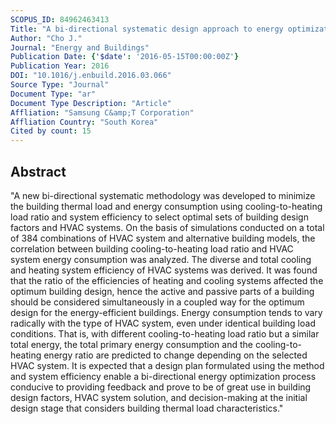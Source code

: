 ```yaml
---
SCOPUS_ID: 84962463413
Title: "A bi-directional systematic design approach to energy optimization for energy-efficient buildings"
Author: "Cho J."
Journal: "Energy and Buildings"
Publication Date: {'$date': '2016-05-15T00:00:00Z'}
Publication Year: 2016
DOI: "10.1016/j.enbuild.2016.03.066"
Source Type: "Journal"
Document Type: "ar"
Document Type Description: "Article"
Affliation: "Samsung C&amp;T Corporation"
Affliation Country: "South Korea"
Cited by count: 15
---
```


## Abstract
"A new bi-directional systematic methodology was developed to minimize the building thermal load and energy consumption using cooling-to-heating load ratio and system efficiency to select optimal sets of building design factors and HVAC systems. On the basis of simulations conducted on a total of 384 combinations of HVAC system and alternative building models, the correlation between building cooling-to-heating load ratio and HVAC system energy consumption was analyzed. The diverse and total cooling and heating system efficiency of HVAC systems was derived. It was found that the ratio of the efficiencies of heating and cooling systems affected the optimum building design, hence the active and passive parts of a building should be considered simultaneously in a coupled way for the optimum design for the energy-efficient buildings. Energy consumption tends to vary radically with the type of HVAC system, even under identical building load conditions. That is, with different cooling-to-heating load ratio but a similar total energy, the total primary energy consumption and the cooling-to-heating energy ratio are predicted to change depending on the selected HVAC system. It is expected that a design plan formulated using the method and system efficiency enable a bi-directional energy optimization process conducive to providing feedback and prove to be of great use in building design factors, HVAC system solution, and decision-making at the initial design stage that considers building thermal load characteristics."
